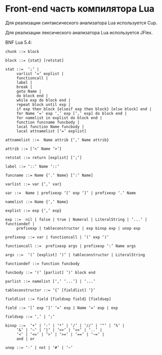 # Front-end часть компилятора Lua
Для реализации синтаксического анализатора Lua используется
Cup.

Для реализации лексического анализатора Lua используется JFlex.

BNF Lua 5.4:

    chunk ::= block

	block ::= {stat} [retstat]

	stat ::=  ‘;’ | 
		 varlist ‘=’ explist | 
		 functioncall | 
		 label | 
		 break | 
		 goto Name | 
		 do block end | 
		 while exp do block end | 
		 repeat block until exp | 
		 if exp then block {elseif exp then block} [else block] end | 
		 for Name ‘=’ exp ‘,’ exp [‘,’ exp] do block end | 
		 for namelist in explist do block end | 
		 function funcname funcbody | 
		 local function Name funcbody | 
		 local attnamelist [‘=’ explist] 

	attnamelist ::=  Name attrib {‘,’ Name attrib}

	attrib ::= [‘<’ Name ‘>’]

	retstat ::= return [explist] [‘;’]

	label ::= ‘::’ Name ‘::’

	funcname ::= Name {‘.’ Name} [‘:’ Name]

	varlist ::= var {‘,’ var}

	var ::=  Name | prefixexp ‘[’ exp ‘]’ | prefixexp ‘.’ Name 

	namelist ::= Name {‘,’ Name}

	explist ::= exp {‘,’ exp}

	exp ::=  nil | false | true | Numeral | LiteralString | ‘...’ | functiondef | 
		 prefixexp | tableconstructor | exp binop exp | unop exp 

	prefixexp ::= var | functioncall | ‘(’ exp ‘)’

	functioncall ::=  prefixexp args | prefixexp ‘:’ Name args 

	args ::=  ‘(’ [explist] ‘)’ | tableconstructor | LiteralString 

	functiondef ::= function funcbody

	funcbody ::= ‘(’ [parlist] ‘)’ block end

	parlist ::= namelist [‘,’ ‘...’] | ‘...’

	tableconstructor ::= ‘{’ [fieldlist] ‘}’

	fieldlist ::= field {fieldsep field} [fieldsep]

	field ::= ‘[’ exp ‘]’ ‘=’ exp | Name ‘=’ exp | exp

	fieldsep ::= ‘,’ | ‘;’

	binop ::=  ‘+’ | ‘-’ | ‘*’ | ‘/’ | ‘//’ | ‘^’ | ‘%’ | 
		 ‘&’ | ‘~’ | ‘|’ | ‘>>’ | ‘<<’ | ‘..’ | 
		 ‘<’ | ‘<=’ | ‘>’ | ‘>=’ | ‘==’ | ‘~=’ | 
		 and | or

	unop ::= ‘-’ | not | ‘#’ | ‘~’